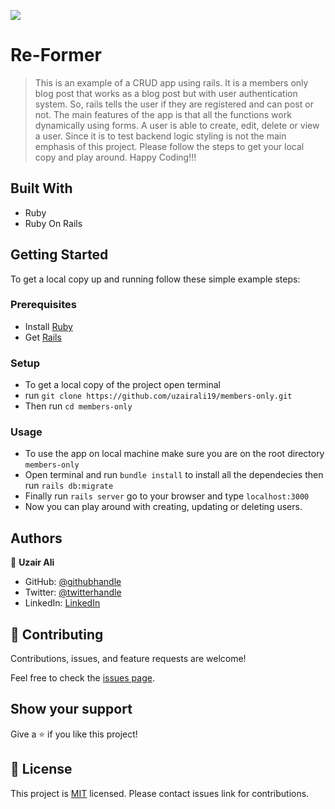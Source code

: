 ![](https://img.shields.io/badge/Microverse-blueviolet)

# Re-Former

> This is an example of a CRUD app using rails. It is a members only blog post that works as a blog post but with user authentication system. So, rails tells the user if they are registered and can post or not. The main features of the app is that all the functions work dynamically using forms. A user is able to create, edit, delete or view a user. Since it is to test backend logic styling is not the main emphasis of this project. Please follow the steps to get your local copy and play around. Happy Coding!!!

## Built With

- Ruby
- Ruby On Rails

## Getting Started

To get a local copy up and running follow these simple example steps:

### Prerequisites

- Install [Ruby](https://www.ruby-lang.org/en/)
- Get [Rails](https://rubyonrails.org/)

### Setup

- To get a local copy of the project open terminal
- run `git clone https://github.com/uzairali19/members-only.git`
- Then run `cd members-only`

### Usage

- To use the app on local machine make sure you are on the root directory `members-only`
- Open terminal and run `bundle install` to install all the dependecies then run `rails db:migrate`
- Finally run `rails server` go to your browser and type `localhost:3000`
- Now you can play around with creating, updating or deleting users.

## Authors

👤 **Uzair Ali**

- GitHub: [@githubhandle](https://github.com/uzairali19)
- Twitter: [@twitterhandle](https://twitter.com/Uzairali751)
- LinkedIn: [LinkedIn](https://www.linkedin.com/in/uzairali19/)

## 🤝 Contributing

Contributions, issues, and feature requests are welcome!

Feel free to check the [issues page](https://github.com/uzairali19/members-only/issues/).

## Show your support

Give a ⭐️ if you like this project!

## 📝 License

This project is [MIT](./MIT.md) licensed. Please contact issues link for contributions.
